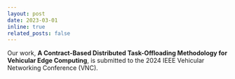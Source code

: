 ```yaml
---
layout: post
date: 2023-03-01
inline: true
related_posts: false
---
```


Our work, **A Contract-Based Distributed Task-Offloading Methodology for Vehicular Edge Computing**, is submitted to the 2024 IEEE Vehicular Networking Conference (VNC).
